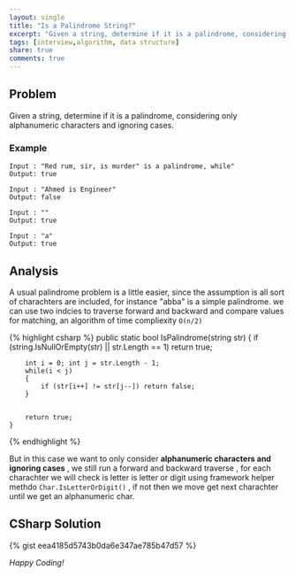 ```yaml
---
layout: single
title: "Is a Palindrome String?"
excerpt: "Given a string, determine if it is a palindrome, considering only alphanumeric characters and ignoring cases."
tags: [interview,algorithm, data structure]
share: true
comments: true
---
```


## Problem

Given a string, determine if it is a palindrome, considering only alphanumeric characters and ignoring cases.


### Example

    Input : "Red rum, sir, is murder" is a palindrome, while"
    Output: true

    Input : "Ahmed is Engineer"
    Output: false

    Input : ""
    Output: true

    Input : "a"
    Output: true

## Analysis

A usual palindrome problem is a little easier, since the assumption is all sort of charachters are included, for instance "abba" is a simple palindrome. we can use two indcies to traverse forward and backward and compare values for matching, an algorithm of time compliexity `O(n/2)`

{% highlight csharp %}
    public static bool IsPalindrome(string str)
    {
        if (string.IsNullOrEmpty(str) || str.Length == 1)
            return true;

        int i = 0; int j = str.Length - 1;
        while(i < j)
        {
            if (str[i++] != str[j--]) return false;
        }


        return true;
    }
{% endhighlight %}

But in this case we want to only consider **alphanumeric characters and ignoring cases** , we still run a forward and backward traverse , for each charachter  we will check is letter is letter or digit using framework helper methdo `Char.IsLetterOrDigit()` , if not then we move get next charachter until we get an alphanumeric char.

## CSharp Solution

{% gist eea4185d5743b0da6e347ae785b47d57 %}

_Happy Coding!_